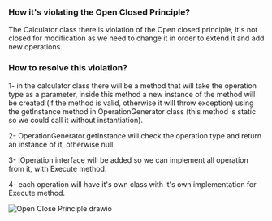 ### How it's violating the Open Closed Principle?
The Calculator class there is violation of the Open closed principle, it's not closed for modification as we need to change it in order to extend it and add new operations.



### How to resolve this violation?
1- in the calculator class there will be a method that will take the operation type as a parameter, inside this method a new instance of the method will be created (if the method is valid, otherwise it will throw exception) using the getInstance method in OperationGenerator class (this method is static so we could call it without instantiation).


 2- OperationGenerator.getInstance will check the operation type and return an instance of it, otherwise null.
 
 
 3- IOperation interface will be added so we can implement all operation from it, with Execute method.
 
 
 4- each operation will have it's own class with it's own implementation for Execute method.

![Open Close Principle drawio](https://user-images.githubusercontent.com/58006991/196531138-5c58bd19-e480-40f3-a277-b4d8d09eadc8.png)
